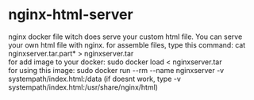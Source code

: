 # nginx-html-server
nginx docker file witch does serve your custom html file.
You can serve your own html file with nginx.
for assemble files, type this command: cat nginxserver.tar.part* > nginxserver.tar</br>
for add image to your docker: sudo docker load < nginxserver.tar</br>
for using this image: sudo docker run --rm --name nginxserver -v systempath/index.html:/data  (if doesnt work, type -v systempath/index.html:/usr/share/nginx/html)
